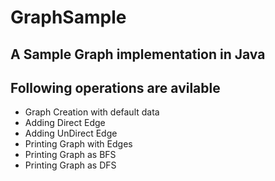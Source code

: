 # GraphSample

## A Sample Graph implementation in Java

## Following operations are avilable 

* Graph Creation with default data
* Adding Direct Edge
* Adding UnDirect Edge
* Printing Graph with Edges
* Printing Graph as BFS
* Printing Graph as DFS

